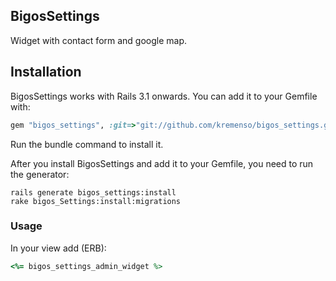 ## BigosSettings
Widget with contact form and google map.

## Installation

BigosSettings works with Rails 3.1 onwards. You can add it to your Gemfile with:

```ruby
gem "bigos_settings", :git=>"git://github.com/kremenso/bigos_settings.git"
```

Run the bundle command to install it.

After you install BigosSettings and add it to your Gemfile, you need to run the generator:

```console
rails generate bigos_settings:install
rake bigos_Settings:install:migrations
```

### Usage

In your view add (ERB):
```ruby
<%= bigos_settings_admin_widget %>
```
